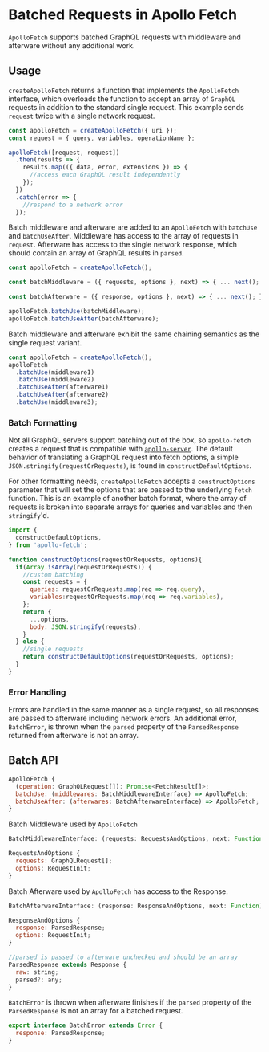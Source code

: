 # Batched Requests in Apollo Fetch

`ApolloFetch` supports batched GraphQL requests with middleware and afterware without any additional work.

## Usage

`createApolloFetch` returns a function that implements the `ApolloFetch` interface, which overloads the function to accept an array of `GraphQL` requests in addition to the standard single request.
This example sends `request` twice with a single network request.

```js
const apolloFetch = createApolloFetch({ uri });
const request = { query, variables, operationName };

apolloFetch([request, request])
  .then(results => {
    results.map(({ data, error, extensions }) => {
      //access each GraphQL result independently
    });
  })
  .catch(error => {
    //respond to a network error
  });
```

Batch middleware and afterware are added to an `ApolloFetch` with `batchUse` and `batchUseAfter`.
Middleware has access to the array of requests in `request`.
Afterware has access to the single network response, which should contain an array of GraphQL results in `parsed`.

```js
const apolloFetch = createApolloFetch();

const batchMiddleware = ({ requests, options }, next) => { ... next(); };

const batchAfterware = ({ response, options }, next) => { ... next(); };

apolloFetch.batchUse(batchMiddleware);
apolloFetch.batchUseAfter(batchAfterware);
```

Batch middleware and afterware exhibit the same chaining semantics as the single request variant.

```js
const apolloFetch = createApolloFetch();
apolloFetch
  .batchUse(middleware1)
  .batchUse(middleware2)
  .batchUseAfter(afterware1)
  .batchUseAfter(afterware2)
  .batchUse(middleware3);
```

### Batch Formatting

Not all GraphQL servers support batching out of the box, so `apollo-fetch` creates a request that is compatible with [`apollo-server`](https://github.com/apollographql/apollo-server).
The default behavior of translating a GraphQL request into fetch options, a simple `JSON.stringify(requestOrRequests)`, is found in `constructDefaultOptions`.

For other formatting needs, `createApolloFetch` accepts a `constructOptions` parameter that will set the options that are passed to the underlying `fetch` function.
This is an example of another batch format, where the array of requests is broken into separate arrays for queries and variables and then `stringify`'d.

```js
import {
  constructDefaultOptions,
} from 'apollo-fetch';

function constructOptions(requestOrRequests, options){
  if(Array.isArray(requestOrRequests)) {
    //custom batching
    const requests = {
      queries: requestOrRequests.map(req => req.query),
      variables:requestOrRequests.map(req => req.variables),
    };
    return {
      ...options,
      body: JSON.stringify(requests),
    }
  } else {
    //single requests
    return constructDefaultOptions(requestOrRequests, options);
  }
}
```

### Error Handling

Errors are handled in the same manner as a single request, so all responses are passed to afterware including network errors.
An additional error, `BatchError`, is thrown when the `parsed` property of the `ParsedResponse` returned from afterware is not an array.

## Batch API

```js
ApolloFetch {
  (operation: GraphQLRequest[]): Promise<FetchResult[]>;
  batchUse: (middlewares: BatchMiddlewareInterface) => ApolloFetch;
  batchUseAfter: (afterwares: BatchAfterwareInterface) => ApolloFetch;
}
```

Batch Middleware used by `ApolloFetch`

```js
BatchMiddlewareInterface: (requests: RequestsAndOptions, next: Function) => void

RequestsAndOptions {
  requests: GraphQLRequest[];
  options: RequestInit;
}
```

Batch Afterware used by `ApolloFetch` has access to the Response.

```js
BatchAfterwareInterface: (response: ResponseAndOptions, next: Function) => void

ResponseAndOptions {
  response: ParsedResponse;
  options: RequestInit;
}

//parsed is passed to afterware unchecked and should be an array
ParsedResponse extends Response {
  raw: string;
  parsed?: any;
}
```

`BatchError` is thrown when afterware finishes if the `parsed` property of the `ParsedResponse` is not an array for a batched request.

```js
export interface BatchError extends Error {
  response: ParsedResponse;
}
```
